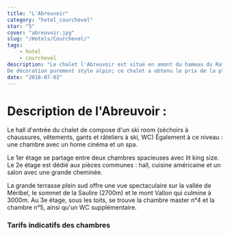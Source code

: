 ```yaml
---
title: "L'Abreuvoir"
category: "hotel_courchevel"
star: "5"
cover: "abreuvoir.jpg"
slug: "/Hotels/Courchevel/"
tags:
    - hotel
    - courchevel
description: "Le chalet l'Abreuvoir est situé en amont du hameau du Raffort, entre les chalets Ruisseau et Ecume des Neiges.
De décoration purement style alpin; ce chalet a obtenu le prix de la plus belle rénovation des Alpes au salon de décoration et de d'aménagement"
date: "2018-07-03"
---  
```



# Description de l'Abreuvoir : 

Le hall d'entrée du chalet de compose d'un ski room (séchoirs à chaussures, vêtements, gants et râteliers à ski, WC)
Également à ce niveau : une chambre avec un home cinéma et un spa.

Le 1er étage se partage entre deux chambres spacieuses avec lit king size.
Le 2e étage est dédié aux pièces communes : hall, cuisine américaine et un salon avec une grande cheminée.

La grande terrasse plein sud offre une vue spectaculaire sur la vallée de Méribel, le sommet de la Saulire (2700m) et le mont Vallon qui culmine à 3000m.
Au 3e étage, sous les toits, se trouve la chambre master n°4 et la chambre n°5, ainsi qu'un WC supplémentaire.

### Tarifs indicatifs des chambres